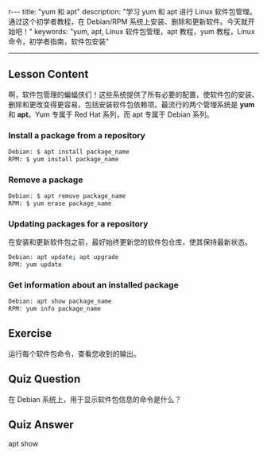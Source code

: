 r---
title: "yum 和 apt"
description: "学习 yum 和 apt 进行 Linux 软件包管理。通过这个初学者教程，在 Debian/RPM 系统上安装、删除和更新软件。今天就开始吧！"
keywords: "yum, apt, Linux 软件包管理，apt 教程，yum 教程，Linux 命令，初学者指南，软件包安装"

---

## Lesson Content

啊，软件包管理的蝙蝠侠们！这些系统提供了所有必要的配置，使软件包的安装、删除和更改变得更容易，包括安装软件包依赖项。最流行的两个管理系统是 **yum** 和 **apt**。Yum 专属于 Red Hat 系列，而 apt 专属于 Debian 系列。

### Install a package from a repository

```bash
Debian: $ apt install package_name
RPM: $ yum install package_name
```

### Remove a package

```bash
Debian: $ apt remove package_name
RPM: $ yum erase package_name
```

### Updating packages for a repository

在安装和更新软件包之前，最好始终更新您的软件包仓库，使其保持最新状态。

```bash
Debian: apt update; apt upgrade
RPM: yum update
```

### Get information about an installed package

```bash
Debian: apt show package_name
RPM: yum info package_name
```

## Exercise

运行每个软件包命令，查看您收到的输出。

## Quiz Question

在 Debian 系统上，用于显示软件包信息的命令是什么？

## Quiz Answer

apt show
